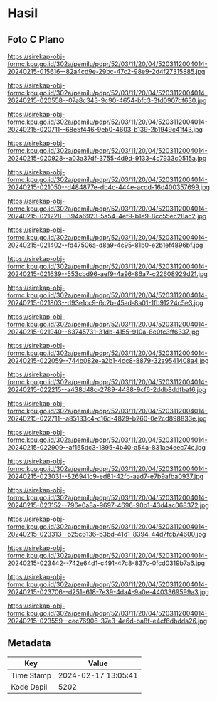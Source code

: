 # Hasil

## Foto C Plano

https://sirekap-obj-formc.kpu.go.id/302a/pemilu/pdpr/52/03/11/20/04/5203112004014-20240215-015616--82a4cd9e-29bc-47c2-98e9-2d4f27315885.jpg

https://sirekap-obj-formc.kpu.go.id/302a/pemilu/pdpr/52/03/11/20/04/5203112004014-20240215-020558--07a8c343-9c90-4654-bfc3-3fd0907df630.jpg

https://sirekap-obj-formc.kpu.go.id/302a/pemilu/pdpr/52/03/11/20/04/5203112004014-20240215-020711--68e5f446-9eb0-4603-b139-2b1949c41f43.jpg

https://sirekap-obj-formc.kpu.go.id/302a/pemilu/pdpr/52/03/11/20/04/5203112004014-20240215-020928--a03a37df-3755-4d9d-9133-4c7933c0515a.jpg

https://sirekap-obj-formc.kpu.go.id/302a/pemilu/pdpr/52/03/11/20/04/5203112004014-20240215-021050--d484877e-db4c-444e-acdd-16d400357699.jpg

https://sirekap-obj-formc.kpu.go.id/302a/pemilu/pdpr/52/03/11/20/04/5203112004014-20240215-021228--394a6923-5a54-4ef9-b1e9-8cc55ec28ac2.jpg

https://sirekap-obj-formc.kpu.go.id/302a/pemilu/pdpr/52/03/11/20/04/5203112004014-20240215-021402--fd47506a-d8a9-4c95-81b0-e2b1ef4896bf.jpg

https://sirekap-obj-formc.kpu.go.id/302a/pemilu/pdpr/52/03/11/20/04/5203112004014-20240215-021639--553cbd96-aef9-4a96-86a7-c22608929d21.jpg

https://sirekap-obj-formc.kpu.go.id/302a/pemilu/pdpr/52/03/11/20/04/5203112004014-20240215-021803--d93e1cc9-6c2b-45ad-8a01-1fb91224c5e3.jpg

https://sirekap-obj-formc.kpu.go.id/302a/pemilu/pdpr/52/03/11/20/04/5203112004014-20240215-021940--83745731-31db-4155-910a-8e0fc3ff6337.jpg

https://sirekap-obj-formc.kpu.go.id/302a/pemilu/pdpr/52/03/11/20/04/5203112004014-20240215-022059--744b082e-a2b1-4dc8-8879-32a9541408a4.jpg

https://sirekap-obj-formc.kpu.go.id/302a/pemilu/pdpr/52/03/11/20/04/5203112004014-20240215-022215--a438d48c-2789-4488-9cf6-2ddb8ddfbaf6.jpg

https://sirekap-obj-formc.kpu.go.id/302a/pemilu/pdpr/52/03/11/20/04/5203112004014-20240215-022711--a85133c4-c16d-4829-b260-0e2cd898833e.jpg

https://sirekap-obj-formc.kpu.go.id/302a/pemilu/pdpr/52/03/11/20/04/5203112004014-20240215-022909--af165dc3-1895-4b40-a54a-831ae4eec74c.jpg

https://sirekap-obj-formc.kpu.go.id/302a/pemilu/pdpr/52/03/11/20/04/5203112004014-20240215-023031--826941c9-ed81-42fb-aad7-e7b9afba0937.jpg

https://sirekap-obj-formc.kpu.go.id/302a/pemilu/pdpr/52/03/11/20/04/5203112004014-20240215-023152--796e0a8a-9697-4696-90b1-43d4ac068372.jpg

https://sirekap-obj-formc.kpu.go.id/302a/pemilu/pdpr/52/03/11/20/04/5203112004014-20240215-023313--b25c6136-b3bd-41d1-8394-44d7fcb74600.jpg

https://sirekap-obj-formc.kpu.go.id/302a/pemilu/pdpr/52/03/11/20/04/5203112004014-20240215-023442--742e64d1-c491-47c8-837c-0fcd0319b7a6.jpg

https://sirekap-obj-formc.kpu.go.id/302a/pemilu/pdpr/52/03/11/20/04/5203112004014-20240215-023706--d251e618-7e39-4da4-9a0e-4403369599a3.jpg

https://sirekap-obj-formc.kpu.go.id/302a/pemilu/pdpr/52/03/11/20/04/5203112004014-20240215-023559--cec76906-37e3-4e6d-ba8f-e4cf6dbdda26.jpg


## Metadata

| Key        | Value               |
| ---------- | ------------------- |
| Time Stamp | 2024-02-17 13:05:41 |
| Kode Dapil | 5202                |



